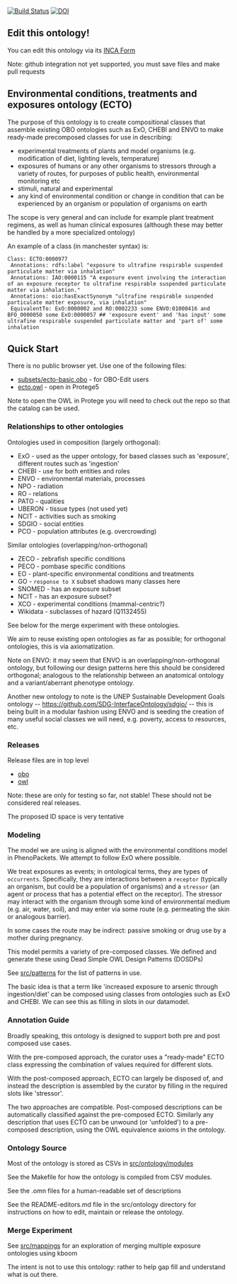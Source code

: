 [![Build Status](https://travis-ci.org/cmungall/environmental-conditions.svg?branch=master)](https://travis-ci.org/cmungall/environmental-conditions)
[![DOI](https://zenodo.org/badge/13996/cmungall/environmental-conditions.svg)](https://zenodo.org/badge/latestdoi/13996/cmungall/environmental-conditions)

## Edit this ontology!

You can edit this ontology via its [INCA Form](https://environmentontology.github.io/exposure-inca-form/)

Note: github integration not yet supported, you must save files and make pull requests

## Environmental conditions, treatments and exposures ontology (ECTO)

The purpose of this ontology is to create compositional classes that
assemble existing OBO ontologies such as ExO, CHEBI and ENVO to make
ready-made precomposed classes for use in describing:

 * experimental treatments of plants and model organisms (e.g. modification of diet, lighting levels, temperature)
 * exposures of humans or any other organisms to stressors through a variety of routes, for purposes of public health, environmental monitoring etc
 * stimuli, natural and experimental
 * any kind of environmental condition or change in condition that can be experienced by an organism or population of organisms on earth

The scope is very general and can include for example plant treatment regimens, as well as human clinical exposures (although these may better be handled by a more specialized ontology)

An example of a class (in manchester syntax) is:

```
Class: ECTO:0000977
 Annotations: rdfs:label "exposure to ultrafine respirable suspended particulate matter via inhalation"
 Annotations: IAO:0000115 "A exposure event involving the interaction of an exposure receptor to ultrafine respirable suspended particulate matter via inhalation."
 Annotations: oio:hasExactSynonym "ultrafine respirable suspended particulate matter exposure, via inhalation"
 EquivalentTo: ExO:0000002 and RO:0002233 some ENVO:01000416 and BFO_0000050 some ExO:0000057 ## 'exposure event' and 'has input' some ultrafine respirable suspended particulate matter and 'part of' some inhalation
```

## Quick Start

There is no public browser yet. Use one of the following files:

 * [subsets/ecto-basic.obo](subsets/ecto-basic.obo) - for OBO-Edit users
 * [ecto.owl](ecto.owl) - open in Protege5

Note to open the OWL in Protege you will need to check out the repo so
that the catalog can be used.

### Relationships to other ontologies

Ontologies used in composition (largely orthogonal):

 * ExO - used as the upper ontology, for based classes such as 'exposure', different routes such as 'ingestion'
 * CHEBI - use for both entities and roles
 * ENVO - environmental materials, processes
 * NPO - radiation
 * RO - relations
 * PATO - qualities
 * UBERON - tissue types (not used yet)
 * NCIT - activities such as smoking
 * SDGIO - social entities
 * PCO - population attributes (e.g. overcrowding)

Similar ontologies (overlapping/non-orthogonal)

 * ZECO - zebrafish specific conditions
 * PECO - pombase specific conditions
 * EO - plant-specific environmental conditions and treatments
 * GO - `response to X` subset shadows many classes here
 * SNOMED - has an exposure subset
 * NCIT - has an exposure subset?
 * XCO - experimental conditions (mammal-centric?)
 * Wikidata - subclasses of hazard (Q1132455)

See below for the merge experiment with these ontologies.

We aim to reuse existing open ontologies as far as possible; for orthogonal ontologies, this is via axiomatization.

Note on ENVO: it may seem that ENVO is an overlapping/non-orthogonal ontology, but following our design patterns here this should be considered orthogonal; analogous to the relationship between an anatomical ontology and a variant/aberrant phenotype ontology.

Another new ontology to note is the UNEP Sustainable Development Goals ontology -- https://github.com/SDG-InterfaceOntology/sdgio/ -- this is being built in a modular fashion using ENVO and is seeding the creation of many useful social classes we will need, e.g. poverty, access to resources, etc.


### Releases

Release files are in top level

 * [obo](ecto.obo)
 * [owl](ecto.owl)

Note: these are only for testing so far, not stable! These should not be considered real releases.

The proposed ID space is very tentative

### Modeling

The model we are using is aligned with the environmental conditions
model in PhenoPackets. We attempt to follow ExO where possible.

We treat exposures as events; in ontological terms, they are types of
`occurrents`. Specifically, they are interactions between a `receptor`
(typically an organism, but could be a population of organisms) and a
`stressor` (an agent or process that has a potential effect on the
receptor). The stressor may interact with the organism through some
kind of environmental medium (e.g. air, water, soil), and may enter
via some route (e.g. permeating the skin or analogous barrier).

In some cases the route may be indirect: passive smoking or drug use
by a mother during pregnancy.

This model permits a variety of pre-composed classes. We defined and
generate these using Dead Simple OWL Design Patterns (DOSDPs)

See [src/patterns](src/patterns) for the list of patterns in use.

The basic idea is that a term like 'increased exposure to arsenic
through ingestion/diet' can be composed using classes from ontologies
such as ExO and CHEBI. We can see this as filling in slots in our
datamodel.

### Annotation Guide

Broadly speaking, this ontology is designed to support both pre and
post composed use cases.

With the pre-composed approach, the curator uses a "ready-made" ECTO
class expressing the combination of values required for different
slots.

With the post-composed approach, ECTO can largely be disposed of, and
instead the description is assembled by the curator by filling in the
required slots like 'stressor'.

The two approaches are compatible. Post-composed descriptions can be
automatically classified against the pre-composed ECTO. Similarly any
description that uses ECTO can be unwound (or 'unfolded') to a
pre-composed description, using the OWL equivalence axioms in the
ontology.

### Ontology Source

Most of the ontology is stored as CSVs in [src/ontology/modules](src/ontology/modules)

See the Makefile for how the ontology is compiled from CSV modules.

See the .omn files for a human-readable set of descriptions

See the README-editors.md file in the src/ontology directory for
instructions on how to edit, maintain or release the ontology.

### Merge Experiment

See [src/mappings](src/mappings) for an exploration of merging multiple exposure ontologies using kboom

The intent is not to use this ontology: rather to help gap fill and understand what is out there.



